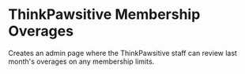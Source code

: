 # ThinkPawsitive Membership Overages
Creates an admin page where the ThinkPawsitive staff can review last month's overages on any membership limits.
